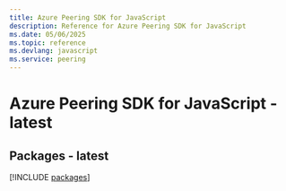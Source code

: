 ```yaml
---
title: Azure Peering SDK for JavaScript
description: Reference for Azure Peering SDK for JavaScript
ms.date: 05/06/2025
ms.topic: reference
ms.devlang: javascript
ms.service: peering
---
```

# Azure Peering SDK for JavaScript - latest
## Packages - latest
[!INCLUDE [packages](peering-index.md)]